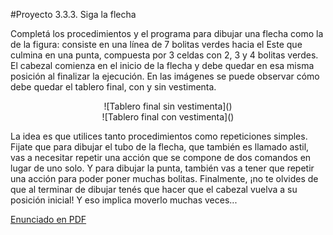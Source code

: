 #Proyecto 3.3.3. Siga la flecha

Completá los procedimientos y el programa para dibujar una flecha como la de la figura: consiste en una línea de 7 bolitas verdes hacia el Este que culmina en una punta, compuesta por 3 celdas con 2, 3 y 4 bolitas verdes. El cabezal comienza en el inicio de la flecha y debe quedar en esa misma posición al finalizar la ejecución. En las imágenes se puede observar cómo debe quedar el tablero final, con y sin vestimenta.

<center>
![Tablero final sin vestimenta]()
</center>  

<center>
![Tablero final con vestimenta]()
</center>  

La idea es que utilices tanto procedimientos como repeticiones simples. Fijate que para dibujar el tubo de la flecha, que también es llamado astil, vas a necesitar repetir una acción que se compone de dos comandos en lugar de uno solo. Y para dibujar la punta, también vas a tener que repetir una acción para poder poner muchas bolitas. Finalmente, ¡no te olvides de que al terminar de dibujar tenés que hacer que el cabezal vuelva a su posición inicial! Y eso implica moverlo muchas veces... 

[Enunciado en PDF][PDF]

[PDF]: https://raw.githubusercontent.com/gobstones/proyectos-jr/master/Proyectos/Cap.3/3.3.3.Siga%20la%20flecha/description.pdf "Enunciado de 'Siga la flecha' en PDF"

